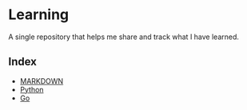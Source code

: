 # Learning

A single repository that helps me share and track what I have learned.

## Index

- [MARKDOWN](Markdown/README.md)
- [Python](Python/README.md)
- [Go](Go/README.md)
